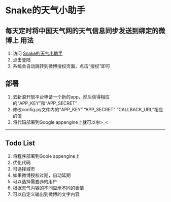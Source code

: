 Snake的天气小助手
============

每天定时将中国天气网的天气信息同步发送到绑定的微博上
用法
-----------
1.  访问 [Snake的天气小助手](http://weather.wellsnake.com)
2.  点击登陆
3.  系统会自动跳转到微博授权页面，点击“授权”即可

部署
-----------
1. 去新浪开放平台申请一个新的app，然后获得相应的“APP_KEY”和“APP_SECRET”
2. 修改config.py文件内的“APP_KEY” “APP_SECRET” “CALLBACK_URL”相应的值
3. 将代码部署到Google appengine上就可以啦>_<

---

Todo List
-----------
1. 将程序部署到Goole appengine上
2. 优化代码
3. 可选择城市
4. 如果微博授权过期，自动延期
5. 可以选择需要@的用户
6. 根据天气内容的不同显示不同的表情
7. 可以自定义输出到微博的文字内容


